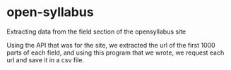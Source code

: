 # open-syllabus
Extracting data from the field section of the opensyllabus site

Using the API that was for the site, we extracted the url of the first 1000 parts of each field, 
and using this program that we wrote, we request each url and save it in a csv file.

